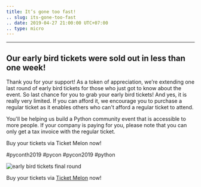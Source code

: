 ```yaml
---
title: It’s gone too fast!
.. slug: its-gone-too-fast
.. date: 2019-04-27 21:00:00 UTC+07:00
.. type: micro
---
```

---
Our early bird tickets were sold out in less than one week! 
---
Thank you for your support! As a token of appreciation, we’re extending one last round of early bird tickets for those who just got to know about the event. 
So last chance for you to grab your early bird tickets! And yes, it is really very limited.
If you can afford it, we encourage you to purchase a regular ticket as it enables others who can't afford a regular ticket to attend. 

You'll be helping us build a Python community event that is accessible to more people.
If your company is paying for you, please note that you can only get a tax invoice with the regular ticket.

Buy your tickets via Ticket Melon now!

#pyconth2019 #pycon #pycon2019 #python

![early bird tickets final round](/earlybirdticketsfinal.jpg)


Buy your tickets via [Ticket Melon](https://www.ticketmelon.com/thaiprogrammer/pycon2019/) now!
